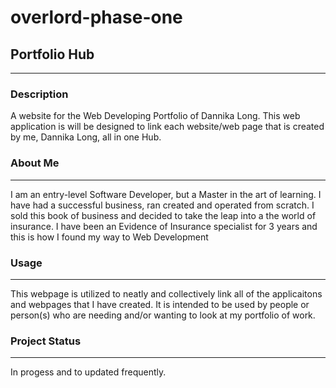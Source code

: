 # overlord-phase-one

## Portfolio Hub
***
### Description
A website for the Web Developing Portfolio of Dannika Long. This web application is will be designed to link each website/web page that is created by me, Dannika Long, all in one Hub. 

### About Me
***
I am an entry-level Software Developer, but a Master in the art of learning. I have had a successful business, ran created and operated from scratch. I sold this book of business and decided to take the leap into a the world of insurance. I have been an Evidence of Insurance specialist for 3 years and this is how I found my way to Web Development

### Usage
***
This webpage is utilized to neatly and collectively link all of the applicaitons and webpages that I have created. It is intended to be used by people or person(s) who are needing and/or wanting to look at my portfolio of work. 

### Project Status
***
In progess and to updated frequently.